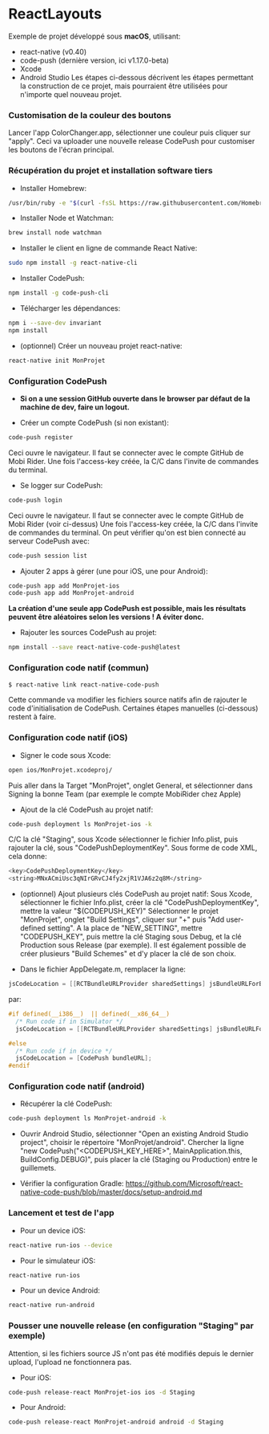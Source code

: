 ReactLayouts
============

Exemple de projet développé sous **macOS**, utilisant:
- react-native (v0.40)
- code-push (dernière version, ici v1.17.0-beta)
- Xcode
- Android Studio
Les étapes ci-dessous décrivent les étapes permettant la construction de ce projet, mais pourraient être utilisées pour n'importe quel nouveau projet.


### Customisation de la couleur des boutons
Lancer l'app ColorChanger.app, sélectionner une couleur puis cliquer sur "apply". 
Ceci va uploader une nouvelle release CodePush pour customiser les boutons de l'écran principal.


### Récupération du projet et installation software tiers

- Installer Homebrew:
```sh
/usr/bin/ruby -e "$(curl -fsSL https://raw.githubusercontent.com/Homebrew/install/master/install)"
```

- Installer Node et Watchman:
```sh
brew install node watchman
```

- Installer le client en ligne de commande React Native:
```sh
sudo npm install -g react-native-cli
```

- Installer CodePush:
```sh
npm install -g code-push-cli
```

- Télécharger les dépendances:
```sh
npm i --save-dev invariant
npm install
```

- (optionnel) Créer un nouveau projet react-native:
```sh
react-native init MonProjet
```


### Configuration CodePush

- **Si on a une session GitHub ouverte dans le browser par défaut de la machine de dev, faire un logout.**

- Créer un compte CodePush (si non existant):
```sh
code-push register
```
Ceci ouvre le navigateur. Il faut se connecter avec le compte GitHub de Mobi Rider.
Une fois l'access-key créée, la C/C dans l'invite de commandes du terminal.


- Se logger sur CodePush:
```sh
code-push login
```
Ceci ouvre le navigateur. Il faut se connecter avec le compte GitHub de Mobi Rider (voir ci-dessus)
Une fois l'access-key créée, la C/C dans l'invite de commandes du terminal.
On peut vérifier qu'on est bien connecté au serveur CodePush avec:
```sh
code-push session list
```

- Ajouter 2 apps à gérer (une pour iOS, une pour Android):
```sh
code-push app add MonProjet-ios
code-push app add MonProjet-android
```
**La création d'une seule app CodePush est possible, mais les résultats peuvent être aléatoires selon les versions ! A éviter donc.**


- Rajouter les sources CodePush au projet:
```sh
npm install --save react-native-code-push@latest
```


### Configuration code natif (commun)
```sh
$ react-native link react-native-code-push
```
Cette commande va modifier les fichiers source natifs afin de rajouter le code d'initialisation de CodePush. Certaines étapes manuelles (ci-dessous) restent à faire.


### Configuration code natif (iOS)

- Signer le code sous Xcode:
```sh
open ios/MonProjet.xcodeproj/
```
Puis aller dans la Target "MonProjet", onglet General, et sélectionner dans Signing la bonne Team (par exemple le compte MobiRider chez Apple)

- Ajout de la clé CodePush au projet natif:
```sh
code-push deployment ls MonProjet-ios -k
```

C/C la clé "Staging", sous Xcode sélectionner le fichier Info.plist, puis rajouter la clé, sous "CodePushDeploymentKey". Sous forme de code XML, cela donne:
```sh
<key>CodePushDeploymentKey</key>
<string>MNxACmiUsc3qNIrGRvCJ4fy2xjR1VJA6z2q8M</string>
```

- (optionnel) Ajout plusieurs clés CodePush au projet natif:
Sous Xcode, sélectionner le fichier Info.plist, créer la clé "CodePushDeploymentKey", mettre la valeur "$(CODEPUSH_KEY)"
Sélectionner le projet "MonProjet", onglet "Build Settings", cliquer sur "+" puis "Add user-defined setting".
A la place de "NEW_SETTING", mettre "CODEPUSH_KEY", puis mettre la clé Staging sous Debug, et la clé Production sous Release (par exemple).
Il est également possible de créer plusieurs "Build Schemes" et d'y placer la clé de son choix.

- Dans le fichier AppDelegate.m, remplacer la ligne:
```objective-c
jsCodeLocation = [[RCTBundleURLProvider sharedSettings] jsBundleURLForBundleRoot:@"index.ios" fallbackResource:nil];
```
par:
```objective-c
#if defined(__i386__)  || defined(__x86_64__)
  /* Run code if in Simulator */
  jsCodeLocation = [[RCTBundleURLProvider sharedSettings] jsBundleURLForBundleRoot:@"index.ios" fallbackResource:nil];

#else
  /* Run code if in device */
  jsCodeLocation = [CodePush bundleURL];
#endif
```


### Configuration code natif (android)

- Récupérer la clé CodePush:
```sh
code-push deployment ls MonProjet-android -k
```

- Ouvrir Android Studio, sélectionner "Open an existing Android Studio project", choisir le répertoire "MonProjet/android".
Chercher la ligne "new CodePush("<CODEPUSH_KEY_HERE>", MainApplication.this, BuildConfig.DEBUG)", puis placer la clé (Staging ou Production) entre le guillemets.

- Vérifier la configuration Gradle:
https://github.com/Microsoft/react-native-code-push/blob/master/docs/setup-android.md



### Lancement et test de l'app

- Pour un device iOS:
```sh
react-native run-ios --device
```

- Pour le simulateur iOS:
```sh
react-native run-ios
```

- Pour un device Android:
```sh
react-native run-android
```


### Pousser une nouvelle release (en configuration "Staging" par exemple)

Attention, si les fichiers source JS n'ont pas été modifiés depuis le dernier upload, l'upload ne fonctionnera pas.
- Pour iOS:
```sh
code-push release-react MonProjet-ios ios -d Staging
```

- Pour Android:
```sh
code-push release-react MonProjet-android android -d Staging
```

